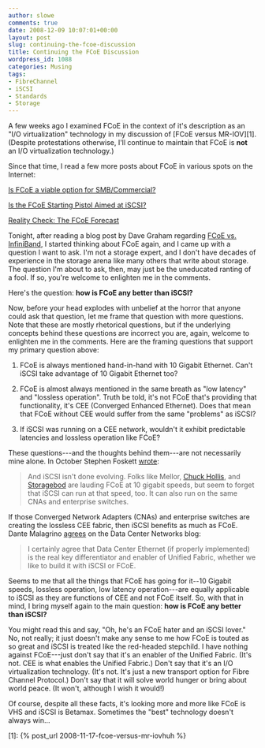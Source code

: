 ```yaml
---
author: slowe
comments: true
date: 2008-12-09 10:07:01+00:00
layout: post
slug: continuing-the-fcoe-discussion
title: Continuing the FCoE Discussion
wordpress_id: 1088
categories: Musing
tags:
- FibreChannel
- iSCSI
- Standards
- Storage
---
```


A few weeks ago I examined FCoE in the context of it's description as an "I/O virtualization" technology in my discussion of [FCoE versus MR-IOV][1]. (Despite protestations otherwise, I'll continue to maintain that FCoE is **not** an I/O virtualization technology.)

Since that time, I read a few more posts about FCoE in various spots on the Internet:

[Is FCoE a viable option for SMB/Commercial?](http://blog.flickerdown.com/2008/10/14/is-fcoe-a-viable-option-for-smbcommercial/)  

[Is the FCoE Starting Pistol Aimed at iSCSI?](http://blog.fosketts.net/2008/10/16/fcoe-versus-iscsi/)  

[Reality Check: The FCoE Forecast](http://blog.fosketts.net/2008/10/19/fcoe-reality/)

Tonight, after reading a blog post by Dave Graham regarding [FCoE vs. InfiniBand](http://flickerdown.com/?p=349), I started thinking about FCoE again, and I came up with a question I want to ask. I'm not a storage expert, and I don't have decades of experience in the storage arena like many others that write about storage. The question I'm about to ask, then, may just be the uneducated ranting of a fool. If so, you're welcome to enlighten me in the comments.

Here's the question: **how is FCoE any better than iSCSI?**

Now, before your head explodes with unbelief at the horror that anyone could ask that question, let me frame that question with more questions. Note that these are mostly rhetorical questions, but if the underlying concepts behind these questions are incorrect you are, again, welcome to enlighten me in the comments. Here are the framing questions that support my primary question above:

1. FCoE is always mentioned hand-in-hand with 10 Gigabit Ethernet. Can't iSCSI take advantage of 10 Gigabit Ethernet too?

2. FCoE is almost always mentioned in the same breath as "low latency" and "lossless operation". Truth be told, it's not FCoE that's providing that functionality, it's CEE (Converged Enhanced Ethernet). Does that mean that FCoE without CEE would suffer from the same "problems" as iSCSI?

3. If iSCSI was running on a CEE network, wouldn't it exhibit predictable latencies and lossless operation like FCoE?

These questions---and the thoughts behind them---are not necessarily mine alone. In October Stephen Foskett [wrote](http://blog.fosketts.net/2008/10/16/fcoe-versus-iscsi/):

>And iSCSI isn't done evolving. Folks like Mellor, [Chuck Hollis](http://chucksblog.typepad.com/chucks_blog/2008/10/fcoe-gets-taken.html), and [Storagebod](http://storagebod.typepad.com/storagebods_blog/2008/10/netapp-announce-support-for-fcoe.html) are lauding FCoE at 10 gigabit speeds, but seem to forget that iSCSI can run at that speed, too. It can also run on the same CNAs and enterprise switches.

If those Converged Network Adapters (CNAs) and enterprise switches are creating the lossless CEE fabric, then iSCSI benefits as much as FCoE. Dante Malagrino [agrees](http://blogs.cisco.com/datacenter/comments/fcoe_and_iscsi_who_cares_its_all_about_data_center_ethernet/) on the Data Center Networks blog:

>I certainly agree that Data Center Ethernet (if properly implemented) is the real key differentiator and enabler of Unified Fabric, whether we like to build it with iSCSI or FCoE.

Seems to me that all the things that FCoE has going for it--10 Gigabit speeds, lossless operation, low latency operation---are equally applicable to iSCSI as they are functions of CEE and not FCoE itself. So, with that in mind, I bring myself again to the main question: **how is FCoE any better than iSCSI?**

You might read this and say, "Oh, he's an FCoE hater and an iSCSI lover." No, not really; it just doesn't make any sense to me how FCoE is touted as so great and iSCSI is treated like the red-headed stepchild. I have nothing against FCoE---just don't say that it's an enabler of the Unified Fabric. (It's not. CEE is what enables the Unified Fabric.) Don't say that it's an I/O virtualization technology. (It's not. It's just a new transport option for Fibre Channel Protocol.) Don't say that it will solve world hunger or bring about world peace. (It won't, although I wish it would!)

Of course, despite all these facts, it's looking more and more like FCoE is VHS and iSCSI is Betamax. Sometimes the "best" technology doesn't always win...

[1]: {% post_url 2008-11-17-fcoe-versus-mr-iovhuh %}
